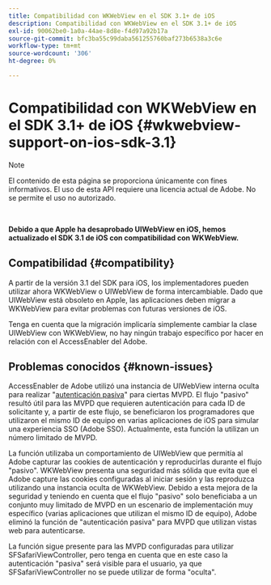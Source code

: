 ```yaml
---
title: Compatibilidad con WKWebView en el SDK 3.1+ de iOS
description: Compatibilidad con WKWebView en el SDK 3.1+ de iOS
exl-id: 90062be0-1a0a-44ae-8d8e-f4d97a92b17a
source-git-commit: bfc3ba55c99daba561255760baf273b6538a3c6e
workflow-type: tm+mt
source-wordcount: '306'
ht-degree: 0%

---
```


# Compatibilidad con WKWebView en el SDK 3.1+ de iOS {#wkwebview-support-on-ios-sdk-3.1}

>[!NOTE]
>
>El contenido de esta página se proporciona únicamente con fines informativos. El uso de esta API requiere una licencia actual de Adobe. No se permite el uso no autorizado.

</br>

**Debido a que Apple ha desaprobado UIWebView en iOS, hemos actualizado el SDK 3.1 de iOS con compatibilidad con WKWebView.**

## Compatibilidad {#compatibility}

A partir de la versión 3.1 del SDK para iOS, los implementadores pueden utilizar ahora WKWebView o UIWebView de forma intercambiable. Dado que UIWebView está obsoleto en Apple, las aplicaciones deben migrar a WKWebView para evitar problemas con futuras versiones de iOS.

Tenga en cuenta que la migración implicaría simplemente cambiar la clase UIWebView con WKWebView, no hay ningún trabajo específico por hacer en relación con el AccessEnabler del Adobe.

## Problemas conocidos {#known-issues}

AccessEnabler de Adobe utilizó una instancia de UIWebView interna oculta para realizar &quot;[autenticación pasiva](/help/authentication/sso-passive-authn.md)&quot; para ciertas MVPD. El flujo &quot;pasivo&quot; resultó útil para las MVPD que requieren autenticación para cada ID de solicitante y, a partir de este flujo, se beneficiaron los programadores que utilizaron el mismo ID de equipo en varias aplicaciones de iOS para simular una experiencia SSO (Adobe SSO). Actualmente, esta función la utilizan un número limitado de MVPD.

La función utilizaba un comportamiento de UIWebView que permitía al Adobe capturar las cookies de autenticación y reproducirlas durante el flujo &quot;pasivo&quot;. WKWebView presenta una seguridad más sólida que evita que el Adobe capture las cookies configuradas al iniciar sesión y las reproduzca utilizando una instancia oculta de WKWebView. Debido a esta mejora de la seguridad y teniendo en cuenta que el flujo &quot;pasivo&quot; solo beneficiaba a un conjunto muy limitado de MVPD en un escenario de implementación muy específico (varias aplicaciones que utilizan el mismo ID de equipo), Adobe eliminó la función de &quot;autenticación pasiva&quot; para MVPD que utilizan vistas web para autenticarse.

La función sigue presente para las MVPD configuradas para utilizar SFSafariViewController, pero tenga en cuenta que en este caso la autenticación &quot;pasiva&quot; será visible para el usuario, ya que SFSafariViewController no se puede utilizar de forma &quot;oculta&quot;.
